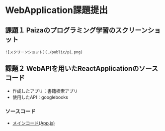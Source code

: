 # WebApplication課題提出

## 課題１  Paizaのプログラミング学習のスクリーンショット
    ![スクリーンショット](./public/p1.png)

## 課題２  WebAPIを用いたReactApplicationのソースコード
* 作成したアプリ：書籍検索アプリ
* 使用したAPI：googlebooks

### ソースコード
* [メインコード(App.js)](./src/App.js)
